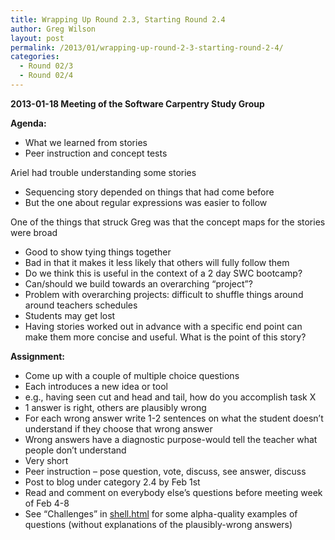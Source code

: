 ```yaml
---
title: Wrapping Up Round 2.3, Starting Round 2.4
author: Greg Wilson
layout: post
permalink: /2013/01/wrapping-up-round-2-3-starting-round-2-4/
categories:
  - Round 02/3
  - Round 02/4
---
```

**2013-01-18 Meeting of the Software Carpentry Study Group**

**Agenda:**

*   What we learned from stories
*   Peer instruction and concept tests

Ariel had trouble understanding some stories

*   Sequencing story depended on things that had come before
*   But the one about regular expressions was easier to follow

One of the things that struck Greg was that the concept maps for the stories were broad

*   Good to show tying things together
*   Bad in that it makes it less likely that others will fully follow them
*   Do we think this is useful in the context of a 2 day SWC bootcamp?
*   Can/should we build towards an overarching &#8220;project&#8221;?
*   Problem with overarching projects: difficult to shuffle things around around teachers schedules
*   Students may get lost
*   Having stories worked out in advance with a specific end point can make them more concise and useful. What is the point of this story?

**Assignment:**

*   Come up with a couple of multiple choice questions
*   Each introduces a new idea or tool
*   e.g., having seen cut and head and tail, how do you accomplish task X
*   1 answer is right, others are plausibly wrong
*   For each wrong answer write 1-2 sentences on what the student doesn&#8217;t understand if they choose that wrong answer
*   Wrong answers have a diagnostic purpose-would tell the teacher what people don&#8217;t understand
*   Very short
*   Peer instruction &#8211; pose question, vote, discuss, see answer, discuss
*   Post to blog under category 2.4 by Feb 1st
*   Read and comment on everybody else&#8217;s questions before meeting week of Feb 4-8
*   See &#8220;Challenges&#8221; in [shell.html][1] for some alpha-quality examples of questions (without explanations of the plausibly-wrong answers)

 [1]: http://software-carpentry.org/book/shell.html